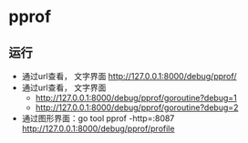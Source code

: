 # pprof


## 运行
- 通过url查看， 文字界面 http://127.0.0.1:8000/debug/pprof/
- 通过url查看， 文字界面 
  - http://127.0.0.1:8000/debug/pprof/goroutine?debug=1
  - http://127.0.0.1:8000/debug/pprof/goroutine?debug=2
- 通过图形界面：go tool pprof -http=:8087 http://127.0.0.1:8000/debug/pprof/profile